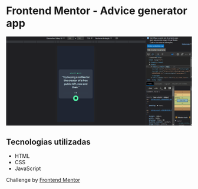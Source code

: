 # Frontend Mentor - Advice generator app

![Design preview for the Advice generator app coding challenge](./src/design/resultadoFM.gif)

## Tecnologias utilizadas

- HTML
- CSS
- JavaScript

Challenge by <a href="https://www.frontendmentor.io?ref=challenge" target="_blank">Frontend Mentor</a>
